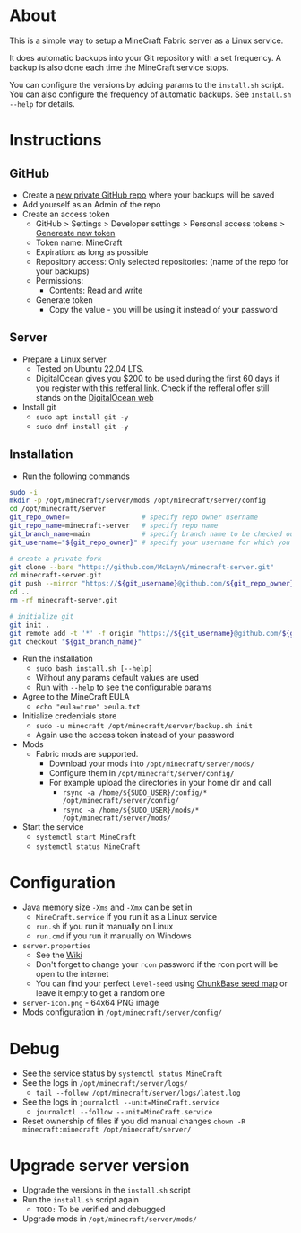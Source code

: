 About
=====

This is a simple way to setup a MineCraft Fabric server as a Linux service. 

It does automatic backups into your Git repository with a set frequency. 
A backup is also done each time the MineCraft service stops.

You can configure the versions by adding params to the `install.sh` script.
You can also configure the frequency of automatic backups.
See `install.sh --help` for details.


Instructions
============

GitHub
------

* Create a [new private GitHub repo](https://github.com/new) where your backups will be saved
* Add yourself as an Admin of the repo
* Create an access token
  * GitHub > Settings > Developer settings > Personal access tokens > [Genereate new token](https://github.com/settings/personal-access-tokens/new)
  * Token name: MineCraft
  * Expiration: as long as possible
  * Repository access: Only selected repositories: (name of the repo for your backups)
  * Permissions:
    * Contents: Read and write
  * Generate token
    * Copy the value - you will be using it instead of your password

Server
------

* Prepare a Linux server
  * Tested on Ubuntu 22.04 LTS.
  * DigitalOcean gives you $200 to be used during the first 60 days if you register with [this refferal link](https://m.do.co/c/dba1347dcfc8). 
    Check if the refferal offer still stands on the [DigitalOcean web](https://www.digitalocean.com/referral-program)
* Install git
  * `sudo apt install git -y`
  * `sudo dnf install git -y`

Installation
------------

* Run the following commands

```bash
sudo -i
mkdir -p /opt/minecraft/server/mods /opt/minecraft/server/config
cd /opt/minecraft/server
git_repo_owner=                  # specify repo owner username
git_repo_name=minecraft-server   # specify repo name
git_branch_name=main             # specify branch name to be checked out and used for backups
git_username="${git_repo_owner}" # specify your username for which you have generated the access token on GitHub

# create a private fork
git clone --bare "https://github.com/McLaynV/minecraft-server.git"
cd minecraft-server.git
git push --mirror "https://${git_username}@github.com/${git_repo_owner}/${git_repo_name}.git"
cd ..
rm -rf minecraft-server.git

# initialize git
git init .
git remote add -t '*' -f origin "https://${git_username}@github.com/${git_repo_owner}/${git_repo_name}.git" # use the access token instead of your password
git checkout "${git_branch_name}"
```

* Run the installation 
  * `sudo bash install.sh [--help]`
  * Without any params default values are used
  * Run with `--help` to see the configurable params
* Agree to the MineCraft EULA
  * `echo "eula=true" >eula.txt`
* Initialize credentials store
  * `sudo -u minecraft /opt/minecraft/server/backup.sh init`
  * Again use the access token instead of your password
* Mods
  * Fabric mods are supported.
    * Download your mods into `/opt/minecraft/server/mods/` 
    * Configure them in `/opt/minecraft/server/config/`
    * For example upload the directories in your home dir and call
      * `rsync -a /home/${SUDO_USER}/config/* /opt/minecraft/server/config/`
      * `rsync -a /home/${SUDO_USER}/mods/*   /opt/minecraft/server/mods/`
* Start the service
  * `systemctl start MineCraft`
  * `systemctl status MineCraft`

Configuration
=============

* Java memory size `-Xms` and `-Xmx` can be set in
  * `MineCraft.service` if you run it as a Linux service
  * `run.sh` if you run it manually on Linux
  * `run.cmd` if you run it manually on Windows
* `server.properties` 
  * See the [Wiki](https://minecraft.fandom.com/wiki/Server.properties)
  * Don't forget to change your `rcon` password if the rcon port will be open to the internet
  * You can find your perfect `level-seed` using [ChunkBase seed map](https://www.chunkbase.com/apps/seed-map) or leave it empty to get a random one
* `server-icon.png` - 64x64 PNG image
* Mods configuration in `/opt/minecraft/server/config/`

Debug
=====

* See the service status by `systemctl status MineCraft`
* See the logs in `/opt/minecraft/server/logs/`
  * `tail --follow /opt/minecraft/server/logs/latest.log`
* See the logs in `journalctl --unit=MineCraft.service`
  * `journalctl --follow --unit=MineCraft.service`
* Reset ownership of files if you did manual changes `chown -R minecraft:minecraft /opt/minecraft/server/`

Upgrade server version
======================

* Upgrade the versions in the `install.sh` script
* Run the `install.sh` script again
  * `TODO:` To be verified and debugged
* Upgrade mods in `/opt/minecraft/server/mods/`
